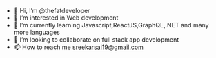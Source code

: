 - 👋 Hi, I’m @thefatdeveloper
- 👀 I’m interested in Web development
- 🌱 I’m currently learning Javascript,ReactJS,GraphQL,.NET and many more languages
- 💞️ I’m looking to collaborate on full stack app development
- 📫 How to reach me sreekarsai19@gmail.com

<!---
thefatdeveloper/thefatdeveloper is a ✨ special ✨ repository because its `README.md` (this file) appears on your GitHub profile.
You can click the Preview link to take a look at your changes.
--->
